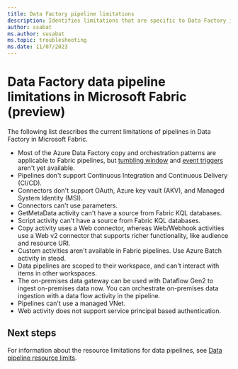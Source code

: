 ```yaml
---
title: Data Factory pipeline limitations
description: Identifies limitations that are specific to Data Factory in Microsoft Fabric pipeline features. 
author: ssabat
ms.author: susabat
ms.topic: troubleshooting    
ms.date: 11/07/2023
---
```


# Data Factory data pipeline limitations in Microsoft Fabric (preview)

The following list describes the current limitations of pipelines in Data Factory in Microsoft Fabric.

- Most of the Azure Data Factory copy and orchestration patterns are applicable to Fabric pipelines, but [tumbling window](/azure/data-factory/how-to-create-tumbling-window-trigger) and [event triggers](/azure/data-factory/how-to-create-custom-event-trigger) aren't yet available.
- Pipelines don't support Continuous Integration and Continuous Delivery (CI/CD).
- Connectors don't support OAuth, Azure key vault (AKV), and Managed System Identity (MSI).
- Connectors can't use parameters.
- GetMetaData activity can't have a source from Fabric KQL databases.
- Script activity can't have a source from Fabric KQL databases.
- Copy activity uses a Web connector, whereas Web/Webhook activities use a Web v2 connector that supports richer functionality, like audience and resource URI.
- Custom activities aren't available in Fabric pipelines. Use Azure Batch activity in stead.
- Data pipelines are scoped to their workspace, and can't interact with items in other workspaces.
- The on-premises data gateway can be used with Dataflow Gen2 to ingest on-premises data now. You can orchestrate on-premises data ingestion with a data flow activity in the pipeline.
- Pipelines can't use a managed VNet.
- Web activity does not support service principal based authentication.

## Next steps

For information about the resource limitations for data pipelines, see [Data pipeline resource limits](pipeline-resource-limits.md).
